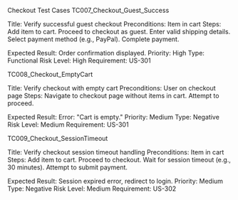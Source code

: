 Checkout Test Cases
TC007_Checkout_Guest_Success

Title: Verify successful guest checkout
Preconditions: Item in cart
Steps:
Add item to cart.
Proceed to checkout as guest.
Enter valid shipping details.
Select payment method (e.g., PayPal).
Complete payment.


Expected Result: Order confirmation displayed.
Priority: High
Type: Functional
Risk Level: High
Requirement: US-301

TC008_Checkout_EmptyCart

Title: Verify checkout with empty cart
Preconditions: User on checkout page
Steps:
Navigate to checkout page without items in cart.
Attempt to proceed.


Expected Result: Error: "Cart is empty."
Priority: Medium
Type: Negative
Risk Level: Medium
Requirement: US-301

TC009_Checkout_SessionTimeout

Title: Verify checkout session timeout handling
Preconditions: Item in cart
Steps:
Add item to cart.
Proceed to checkout.
Wait for session timeout (e.g., 30 minutes).
Attempt to submit payment.


Expected Result: Session expired error, redirect to login.
Priority: Medium
Type: Negative
Risk Level: Medium
Requirement: US-302
